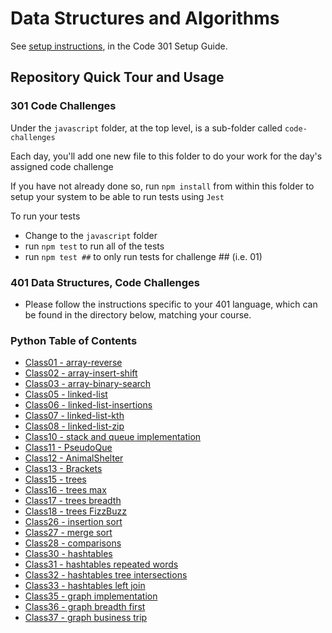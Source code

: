 # Data Structures and Algorithms

See [setup instructions](https://codefellows.github.io/setup-guide/code-301/3-code-challenges), in the Code 301 Setup Guide.

## Repository Quick Tour and Usage

### 301 Code Challenges

Under the `javascript` folder, at the top level, is a sub-folder called `code-challenges`

Each day, you'll add one new file to this folder to do your work for the day's assigned code challenge

If you have not already done so, run `npm install` from within this folder to setup your system to be able to run tests using `Jest`

To run your tests

- Change to the `javascript` folder
- run `npm test` to run all of the tests
- run `npm test ##` to only run tests for challenge ## (i.e. 01)

### 401 Data Structures, Code Challenges

- Please follow the instructions specific to your 401 language, which can be found in the directory below, matching your course.
### Python Table of Contents

- [Class01 - array-reverse](./python/code_challenges/array-reverse/README.md)
- [Class02 - array-insert-shift](./python/code_challenges/array-insert-shift/README.md)
- [Class03 - array-binary-search](./python/code_challenges/array-binary-search/README.md)
- [Class05 - linked-list](./python/code_challenges/linked_list/README.md)
- [Class06 - linked-list-insertions](./python/code_challenges/linked_list/insertions_README.md)
- [Class07 - linked-list-kth](./python/code_challenges/linked_list/kth_README.md)
- [Class08 - linked-list-zip](./python/code_challenges/linked_list/zip_README.md)
- [Class10 - stack and queue implementation](./python/code_challenges/stacks_and_queues/README.md)
- [Class11 - PseudoQue](./python/code_challenges/stacks_and_queues_pseudo/README.md)
- [Class12 - AnimalShelter](./python/code_challenges/stacks_and_queues_animal_shelter/README.md)
- [Class13 - Brackets](./python/code_challenges/stacks_and_queues_brackets/README.md)
- [Class15 - trees](./python/code_challenges/trees/README.md)
- [Class16 - trees max](./python/code_challenges/trees/README_max.md)
- [Class17 - trees breadth](./python/code_challenges/trees/README_breadth.md)
- [Class18 - trees FizzBuzz](./python/code_challenges/trees/README_fizzbuzz.md)
- [Class26 - insertion sort](./python/code_challenges/sorting/insertion/README.md)
- [Class27 - merge sort](./python/code_challenges/sorting/merge/README.md)
- [Class28 - comparisons](./python/code_challenges/sorting/comparisons/README.md)
- [Class30 - hashtables](./python/code_challenges/hashtables/README.md)
- [Class31 - hashtables repeated words](./python/code_challenges/hashtables/README_repeated_word.md)
- [Class32 - hashtables tree intersections](./python/code_challenges/hashtables/README_tree_intersection.md)
- [Class33 - hashtables left join](./python/code_challenges/hashtables/README_left_join.md)
- [Class35 - graph implementation](./python/code_challenges/graphs/README.md)
- [Class36 - graph breadth first](./python/code_challenges/graphs/README_graph_breadth_first.md)
- [Class37 - graph business trip](./python/code_challenges/graphs/README_graph_business_trip.md)
